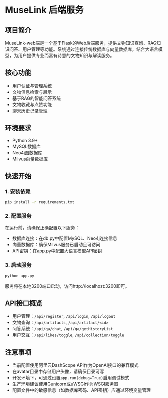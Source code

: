 # MuseLink 后端服务

## 项目简介

MuseLink-web端是一个基于Flask的Web后端服务，提供文物知识查询、RAG知识问答、用户管理等功能。系统通过连接传统数据库与向量数据库，结合大语言模型，为用户提供专业而富有诗意的文物知识与解读服务。

## 核心功能

- 用户认证与管理系统
- 文物信息检索与展示
- 基于RAG的智能问答系统
- 文物收藏与点赞功能
- 聊天历史记录管理

## 环境要求

- Python 3.9+
- MySQL数据库
- Neo4j图数据库
- Milvus向量数据库

## 快速开始

### 1. 安装依赖

```bash
pip install -r requirements.txt
```

### 2. 配置服务

在运行前，请确保正确配置以下服务：

- 数据库连接：在db.py中配置MySQL、Neo4j连接信息
- 向量数据库：确保Milvus服务已启动且可访问
- API密钥：在app.py中配置大语言模型API密钥

### 3. 启动服务

```bash
python app.py
```

服务将在本地3200端口启动，访问http://localhost:3200即可。

## API接口概览

- 用户管理：`/api/register`, `/api/login`, `/api/logout`
- 文物查询：`/api/artifacts`, `/api/artifact/<id>`
- 问答系统：`/api/qa/chat`, `/api/qa/getHistoryList`
- 用户交互：`/api/likes/toggle`, `/api/collection/toggle`

## 注意事项

- 当前配置使用阿里云DashScope API作为OpenAI接口的兼容模式
- 在avatar目录中存储用户头像，请确保目录可写
- 开发环境下，可通过设置`app.run(debug=True)`启用调试模式
- 生产环境建议使用Gunicorn或uWSGI作为WSGI服务器
- 配置文件中的敏感信息（如数据库密码、API密钥）应通过环境变量管理